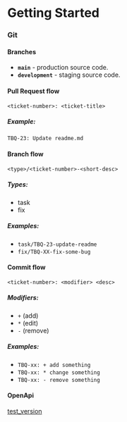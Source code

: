 # Getting Started
### Git

#### Branches

- **`main`** - production source code.
- **`development`** - staging source code.

#### Pull Request flow

```
<ticket-number>: <ticket-title>
```

##### Example:

`TBQ-23: Update readme.md`

#### Branch flow

```
<type>/<ticket-number>-<short-desc>
```

##### Types:

- task
- fix

##### Examples:

- `task/TBQ-23-update-readme`
- `fix/TBQ-XX-fix-some-bug`

#### Commit flow

```
<ticket-number>: <modifier> <desc>
```

##### Modifiers:

- `+` (add)
- `*` (edit)
- `-` (remove)

##### Examples:

- `TBQ-xx: + add something`
- `TBQ-xx: * change something`
- `TBQ-xx: - remove something`

#### OpenApi
[test_version](http://tbot-env.eba-xepusj3x.eu-west-2.elasticbeanstalk.com/swagger-ui/index.html)